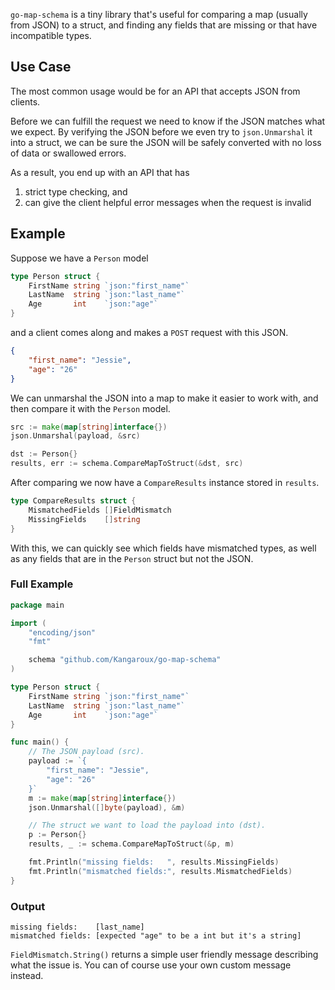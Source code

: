 `go-map-schema` is a tiny library that's useful for comparing a map (usually from JSON) to a struct, and finding any fields that are missing or that have incompatible types.

## Use Case
The most common usage would be for an API that accepts JSON from clients.

Before we can fulfill the request we need to know if the JSON matches what we expect. By verifying the JSON before we even try to `json.Unmarshal` it into a struct, we can be sure the JSON will be safely converted with no loss of data or swallowed errors.

As a result, you end up with an API that has

1. strict type checking, and
2. can give the client helpful error messages when the request is invalid

## Example

Suppose we have a `Person` model

```go
type Person struct {
    FirstName string `json:"first_name"`
    LastName  string `json:"last_name"`
    Age       int    `json:"age"`
}
```

and a client comes along and makes a `POST` request with this JSON.

```json
{
    "first_name": "Jessie",
    "age": "26"
}
```

We can unmarshal the JSON into a map to make it easier to work with, and then compare it with the `Person` model.

```go
src := make(map[string]interface{})
json.Unmarshal(payload, &src)

dst := Person{}
results, err := schema.CompareMapToStruct(&dst, src)
```

After comparing we now have a `CompareResults` instance stored in `results`.

```go
type CompareResults struct {
	MismatchedFields []FieldMismatch
	MissingFields    []string
}
```

With this, we can quickly see which fields have mismatched types, as well as any fields that are in the `Person` struct but not the JSON.

### Full Example
```go
package main

import (
    "encoding/json"
    "fmt"

    schema "github.com/Kangaroux/go-map-schema"
)

type Person struct {
    FirstName string `json:"first_name"`
    LastName  string `json:"last_name"`
    Age       int    `json:"age"`
}

func main() {
    // The JSON payload (src).
    payload := `{
        "first_name": "Jessie",
        "age": "26"
    }`
    m := make(map[string]interface{})
    json.Unmarshal([]byte(payload), &m)

    // The struct we want to load the payload into (dst).
    p := Person{}
    results, _ := schema.CompareMapToStruct(&p, m)

    fmt.Println("missing fields:   ", results.MissingFields)
    fmt.Println("mismatched fields:", results.MismatchedFields)
}
```

### Output

```
missing fields:    [last_name]
mismatched fields: [expected "age" to be a int but it's a string]
```

`FieldMismatch.String()` returns a simple user friendly message describing what the issue is. You can of course use your own custom message instead.